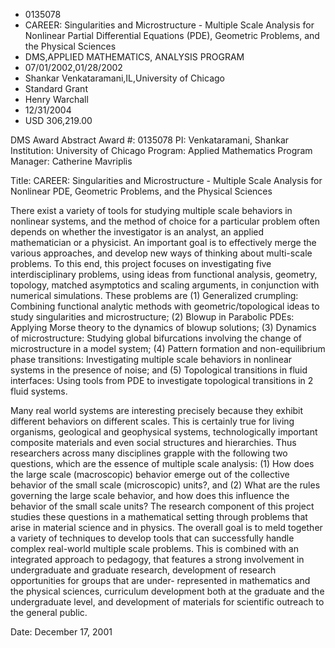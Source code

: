 
* 0135078
* CAREER: Singularities and Microstructure - Multiple Scale Analysis for Nonlinear Partial Differential Equations (PDE), Geometric Problems, and the Physical Sciences
* DMS,APPLIED MATHEMATICS, ANALYSIS PROGRAM
* 07/01/2002,01/28/2002
* Shankar Venkataramani,IL,University of Chicago
* Standard Grant
* Henry Warchall
* 12/31/2004
* USD 306,219.00

DMS Award Abstract Award #: 0135078 PI: Venkataramani, Shankar Institution:
University of Chicago Program: Applied Mathematics Program Manager: Catherine
Mavriplis

Title: CAREER: Singularities and Microstructure - Multiple Scale Analysis for
Nonlinear PDE, Geometric Problems, and the Physical Sciences

There exist a variety of tools for studying multiple scale behaviors in
nonlinear systems, and the method of choice for a particular problem often
depends on whether the investigator is an analyst, an applied mathematician or a
physicist. An important goal is to effectively merge the various approaches, and
develop new ways of thinking about multi-scale problems. To this end, this
project focuses on investigating five interdisciplinary problems, using ideas
from functional analysis, geometry, topology, matched asymptotics and scaling
arguments, in conjunction with numerical simulations. These problems are (1)
Generalized crumpling: Combining functional analytic methods with
geometric/topological ideas to study singularities and microstructure; (2)
Blowup in Parabolic PDEs: Applying Morse theory to the dynamics of blowup
solutions; (3) Dynamics of microstructure: Studying global bifurcations
involving the change of microstructure in a model system; (4) Pattern formation
and non-equilibrium phase transitions: Investigating multiple scale behaviors in
nonlinear systems in the presence of noise; and (5) Topological transitions in
fluid interfaces: Using tools from PDE to investigate topological transitions in
2 fluid systems.

Many real world systems are interesting precisely because they exhibit different
behaviors on different scales. This is certainly true for living organisms,
geological and geophysical systems, technologically important composite
materials and even social structures and hierarchies. Thus researchers across
many disciplines grapple with the following two questions, which are the essence
of multiple scale analysis: (1) How does the large scale (macroscopic) behavior
emerge out of the collective behavior of the small scale (microscopic) units?,
and (2) What are the rules governing the large scale behavior, and how does this
influence the behavior of the small scale units? The research component of this
project studies these questions in a mathematical setting through problems that
arise in material science and in physics. The overall goal is to meld together a
variety of techniques to develop tools that can successfully handle complex
real-world multiple scale problems. This is combined with an integrated approach
to pedagogy, that features a strong involvement in undergraduate and graduate
research, development of research opportunities for groups that are under-
represented in mathematics and the physical sciences, curriculum development
both at the graduate and the undergraduate level, and development of materials
for scientific outreach to the general public.

Date: December 17, 2001

